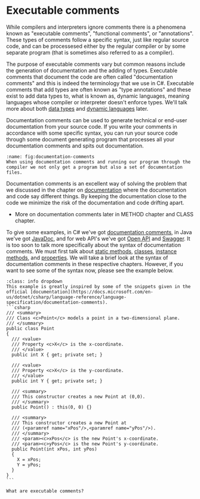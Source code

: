 # Executable comments

While compilers and interpreters ignore comments there is a phenomena known as "executable comments", "functional comments", or "annotations".
These types of comments follow a specific syntax, just like regular source code, and can be processesed either by the regular compiler or by some separate program (that is sometimes also referred to as a compiler).

The purpose of executable comments vary but common reasons include the generation of documentation and the adding of types.
Executable comments that document the code are often called "documentation comments" and this is indeed the terminology that we use in C#.
Executable comments that add types are often known as "type annotations" and these exist to add data types to, what is known as, dynamic languages, meaning languages whose compiler or interpreter doesn't enforce types.
We'll talk more about both [data types](data-types) and [dynamic languages](static-vs-dynamic) later.

Documentation comments can be used to generate technical or end-user documentation from your source code.
If you write your comments in accordance with some specific syntax, you can run your source code through some document generating program that processes all your documentation comments and spits out documentation.

```{figure} https://via.placeholder.com/700x200?text=Image+coming+soon
:name: fig:documentation-comments
When using documentation comments and running our program through the compiler we not only get a program but also a set of documentation files.
```

Documentation comments is an excellent way of solving the problem that we discussed in the chapter on [documentation](documentation) where the documentation and code say different things.
By keeping the documentation close to the code we minimize the risk of the documentation and code drifting apart.

- More on documentation comments later in METHOD chapter and CLASS chapter.

To give some examples, in C# we've got [documentation comments](https://docs.microsoft.com/en-us/dotnet/csharp/language-reference/language-specification/documentation-comments), in Java we've got [JavaDoc](https://en.wikipedia.org/wiki/Javadoc), and for web API's we've got [Open API](https://www.openapis.org/) and [Swagger](https://swagger.io).
It is too soon to talk more specifically about the syntax of documentation comments.
We must first talk about [static methods](static-methods), [classes](classes), [instance methods](instance-methods), and [properties](properties).
We will take a brief look at the syntax of documentation comments in these respective chapters.
However, if you want to see some of the syntax now, please see the example below.

````{admonition} Example
:class: info dropdown
This example is greatly inspired by some of the snippets given in the official [documentation](https://docs.microsoft.com/en-us/dotnet/csharp/language-reference/language-specification/documentation-comments).
```csharp
/// <summary>
/// Class <c>Point</c> models a point in a two-dimensional plane.
/// </summary>
public class Point
{
  /// <value>
  /// Property <c>X</c> is the x-coordinate.
  /// </value>
  public int X { get; private set; }

  /// <value>
  /// Property <c>X</c> is the y-coordinate.
  /// </value>
  public int Y { get; private set; }

  /// <summary>
  /// This constructor creates a new Point at (0,0).
  /// </summary>
  public Point() : this(0, 0) {}

  /// <summary>
  /// This constructor creates a new Point at 
  /// (<paramref name="xPos"/>,<paramref name="yPos"/>).
  /// </summary>
  /// <param><c>xPos</c> is the new Point's x-coordinate.
  /// <param><c>yPos</c> is the new Point's y-coordinate.
  public Point(int xPos, int yPos)
  {
    X = xPos;
    Y = yPos;
  }
}
```
````

```{exercise}
What are executable comments?
```


